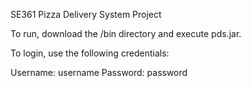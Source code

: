 SE361 Pizza Delivery System Project

To run, download the /bin directory and execute pds.jar.

To login, use the following credentials:

Username: username
Password: password
